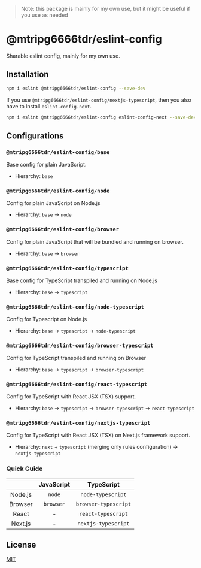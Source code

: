 > Note: this package is mainly for my own use, but it might be useful if you use as needed

# @mtripg6666tdr/eslint-config
Sharable eslint config, mainly for my own use.

## Installation
```bash
npm i eslint @mtripg6666tdr/eslint-config --save-dev
```

If you use `@mtripg6666tdr/eslint-config/nextjs-typescript`, then you also have to install `eslint-config-next`.
```bash
npm i eslint @mtripg6666tdr/eslint-config eslint-config-next --save-dev
```

## Configurations
### `@mtripg6666tdr/eslint-config/base`
Base config for plain JavaScript.

- Hierarchy: `base`

### `@mtripg6666tdr/eslint-config/node`
Config for plain JavaScript on Node.js

- Hierarchy: `base` -> `node`

### `@mtripg6666tdr/eslint-config/browser`
Config for plain JavaScript that will be bundled and running on browser.

- Hierarchy: `base` -> `browser`

### `@mtripg6666tdr/eslint-config/typescript`
Base config for TypeScript transpiled and running on Node.js

- Hierarchy: `base` -> `typescript`

### `@mtripg6666tdr/eslint-config/node-typescript`
Config for Typescript on Node.js

- Hierarchy: `base` -> `typescript` -> `node-typescript`

### `@mtripg6666tdr/eslint-config/browser-typescript`
Config for TypeScript transpiled and running on Browser

- Hierarchy: `base` -> `typescript` -> `browser-typescript`

### `@mtripg6666tdr/eslint-config/react-typescript`
Config for TypeScript with React JSX (TSX) support.

- Hierarchy: `base` -> `typescript` -> `browser-typescript` -> `react-typescript`

### `@mtripg6666tdr/eslint-config/nextjs-typescript`
Config for TypeScript with React JSX (TSX) on Next.js framework support.

- Hierarchy: `next` + `typescript` (merging only rules configuration) -> `nextjs-typescript`

### Quick Guide
|       |JavaScript|TypeScript          |
|:-----:|:--------:|:------------------:|
|Node.js|`node`    |`node-typescript`   |
|Browser|`browser` |`browser-typescript`|
|React  |-         |`react-typescript`  |
|Next.js|-         |`nextjs-typescript` |

## License
[MIT](./LICENSE)
